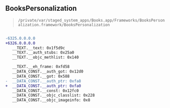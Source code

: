 ## BooksPersonalization

> `/private/var/staged_system_apps/Books.app/Frameworks/BooksPersonalization.framework/BooksPersonalization`

```diff

-6325.0.0.0.0
+6326.0.0.0.0
   __TEXT.__text: 0x1f5d9c
   __TEXT.__auth_stubs: 0x25a0
   __TEXT.__objc_methlist: 0x140

   __TEXT.__eh_frame: 0xfd58
   __DATA_CONST.__auth_got: 0x12d0
   __DATA_CONST.__got: 0x588
-  __DATA_CONST.__auth_ptr: 0xfa8
+  __DATA_CONST.__auth_ptr: 0xfa0
   __DATA_CONST.__const: 0x12fc0
   __DATA_CONST.__objc_classlist: 0x228
   __DATA_CONST.__objc_imageinfo: 0x8

```
